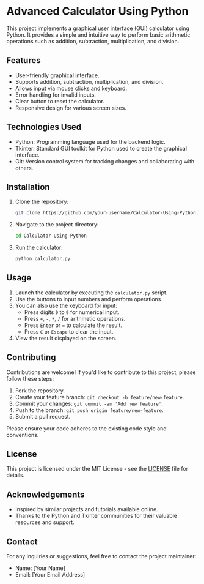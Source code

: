 # Advanced Calculator Using Python

This project implements a graphical user interface (GUI) calculator using Python. It provides a simple and intuitive way to perform basic arithmetic operations such as addition, subtraction, multiplication, and division.

## Features

- User-friendly graphical interface.
- Supports addition, subtraction, multiplication, and division.
- Allows input via mouse clicks and keyboard.
- Error handling for invalid inputs.
- Clear button to reset the calculator.
- Responsive design for various screen sizes.

## Technologies Used

- Python: Programming language used for the backend logic.
- Tkinter: Standard GUI toolkit for Python used to create the graphical interface.
- Git: Version control system for tracking changes and collaborating with others.

## Installation

1. Clone the repository:

    ```bash
    git clone https://github.com/your-username/Calculator-Using-Python.git
    ```

2. Navigate to the project directory:

    ```bash
    cd Calculator-Using-Python
    ```

3. Run the calculator:

    ```bash
    python calculator.py
    ```

## Usage

1. Launch the calculator by executing the `calculator.py` script.
2. Use the buttons to input numbers and perform operations.
3. You can also use the keyboard for input:
   - Press digits `0` to `9` for numerical input.
   - Press `+`, `-`, `*`, `/` for arithmetic operations.
   - Press `Enter` or `=` to calculate the result.
   - Press `C` or `Escape` to clear the input.
4. View the result displayed on the screen.

## Contributing

Contributions are welcome! If you'd like to contribute to this project, please follow these steps:

1. Fork the repository.
2. Create your feature branch: `git checkout -b feature/new-feature`.
3. Commit your changes: `git commit -am 'Add new feature'`.
4. Push to the branch: `git push origin feature/new-feature`.
5. Submit a pull request.

Please ensure your code adheres to the existing code style and conventions.

## License

This project is licensed under the MIT License - see the [LICENSE](LICENSE) file for details.

## Acknowledgements

- Inspired by similar projects and tutorials available online.
- Thanks to the Python and Tkinter communities for their valuable resources and support.

## Contact

For any inquiries or suggestions, feel free to contact the project maintainer:
- Name: [Your Name]
- Email: [Your Email Address]
